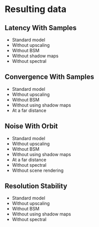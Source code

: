 # Resulting data

## Latency With Samples
- Standard model
- Without upscaling
- Without BSM
- Without shadow maps
- Without spectral

## Convergence With Samples
- Standard model
- Without upscaling
- Without BSM
- Without using shadow maps
- At a far distance

## Noise With Orbit
- Standard model
- Without upscaling
- Without BSM
- Without using shadow maps
- At a far distance
- Without spectral
- Without scene rendering

## Resolution Stability
- Standard model
- Without upscaling
- Without BSM
- Without using shadow maps
- Without spectral